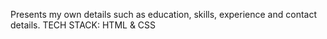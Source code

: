 Presents my own details such as education, skills, experience and contact details.
TECH STACK: HTML & CSS
